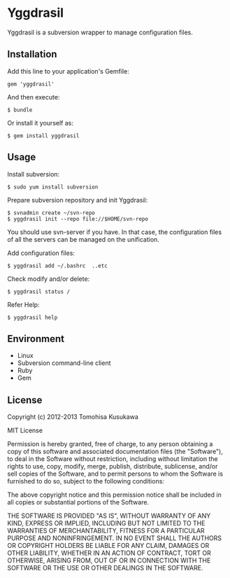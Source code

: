 # Yggdrasil

Yggdrasil is a subversion wrapper to manage configuration files.

## Installation

Add this line to your application's Gemfile:

    gem 'yggdrasil'

And then execute:

    $ bundle

Or install it yourself as:

    $ gem install yggdrasil

## Usage

Install subversion:

    $ sudo yum install subversion

Prepare subversion repository and init Yggdrasil:

    $ svnadmin create ~/svn-repo
    $ yggdrasil init --repo file://$HOME/svn-repo

  You should use svn-server if you have.
  In that case, the configuration files of
  all the servers can be managed on the unification.

Add configuration files:

    $ yggdrasil add ~/.bashrc  ..etc

Check modify and/or delete:

    $ yggdrasil status /

Refer Help:

    $ yggdrasil help

## Environment

* Linux
* Subversion command-line client
* Ruby
* Gem

## License

Copyright (c) 2012-2013 Tomohisa Kusukawa

MIT License

Permission is hereby granted, free of charge, to any person obtaining
a copy of this software and associated documentation files (the
"Software"), to deal in the Software without restriction, including
without limitation the rights to use, copy, modify, merge, publish,
distribute, sublicense, and/or sell copies of the Software, and to
permit persons to whom the Software is furnished to do so, subject to
the following conditions:

The above copyright notice and this permission notice shall be
included in all copies or substantial portions of the Software.

THE SOFTWARE IS PROVIDED "AS IS", WITHOUT WARRANTY OF ANY KIND,
EXPRESS OR IMPLIED, INCLUDING BUT NOT LIMITED TO THE WARRANTIES OF
MERCHANTABILITY, FITNESS FOR A PARTICULAR PURPOSE AND
NONINFRINGEMENT. IN NO EVENT SHALL THE AUTHORS OR COPYRIGHT HOLDERS BE
LIABLE FOR ANY CLAIM, DAMAGES OR OTHER LIABILITY, WHETHER IN AN ACTION
OF CONTRACT, TORT OR OTHERWISE, ARISING FROM, OUT OF OR IN CONNECTION
WITH THE SOFTWARE OR THE USE OR OTHER DEALINGS IN THE SOFTWARE.
